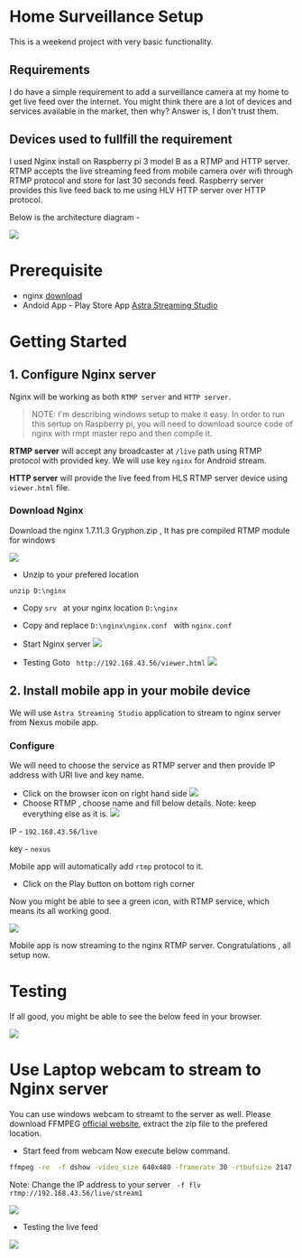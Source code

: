 # Home Surveillance Setup
This is a weekend project with very basic functionality.

## Requirements
I do have a simple requirement to add a surveillance camera at my home to get live feed over the internet. 
You might think there are a lot of devices and services available in the market, then why? Answer is, I don't trust them.

## Devices used to fullfill the requirement
I used Nginx install on Raspberry pi 3 model B as a RTMP and HTTP server. RTMP accepts the live streaming feed from mobile camera over wifi through RTMP protocol and store for last 30 seconds feed.
Raspberry server provides this live feed back to me using HLV HTTP server over HTTP protocol.

Below is the architecture diagram -  

![](.attachments/live-stream.jpg)

# Prerequisite
- nginx [download](http://nginx-win.ecsds.eu/download/)
- Andoid App - Play Store App [Astra Streaming Studio](https://play.google.com/store/apps/details?id=miv.astudio&hl=en_IN&gl=US)

# Getting Started
 

## 1. Configure Nginx server
Nginx will be working as both ```RTMP server``` and ```HTTP server```.
> NOTE: I'm describing windows setup to make it easy. In order to run this sertup on Raspberry pi, you will need to download source code of nginx with rmpt master repo and then compile it. 

**RTMP server** will accept any broadcaster at ```/live``` path using RTMP protocol with provided key. We will use key ```nginx``` for Android stream.

**HTTP server** will provide the live feed from HLS RTMP server device using ```viewer.html``` file.
### **Download Nginx**
Download the nginx 1.7.11.3 Gryphon.zip , It has pre compiled RTMP module for windows

![](.attachments/download.PNG)
- Unzip to your  prefered location
```
unzip D:\nginx
```
- Copy ```srv ``` at your nginx location ```D:\nginx```
- Copy and replace ```D:\nginx\nginx.conf ``` with ```nginx.conf ```

- Start Nginx server
![](.attachments/start_nginx.PNG)

- Testing 
Goto ``` http://192.168.43.56/viewer.html```
![](.attachments/testing.PNG)

## 2. Install mobile app in your mobile device
We will use ```Astra Streaming Studio``` application to stream to nginx server from Nexus mobile app.
### Configure
We will need to choose the service as RTMP server and then provide IP address with URI live and key name.
- Click on the browser icon on right hand side
![](.attachments/app.PNG)
- Choose RTMP , choose name and fill below details. 
Note: keep everything else as it is.
![](.attachments/rtmp.PNG)

IP - ```192.168.43.56/live```

key - ```nexus```

Mobile app will automatically add ```rtmp``` protocol to it.
- Click on the Play button on bottom righ corner

Now you might be able to see a green icon, with RTMP service, which means its all working good.

![](.attachments/app.PNG)

Mobile app is now streaming to the nginx RTMP server. 
Congratulations , all setup now.
# Testing
If all good, you might be able to see the below feed in your browser.

![](.attachments/nexus.PNG)

# Use Laptop webcam to stream to Nginx server
You can use windows webcam to streamt to the server as well. Please download FFMPEG [official website](https://www.ffmpeg.org/), extract the zip file to the prefered location.

- Start feed from webcam
Now execute below command.
```cmd
ffmpeg -re  -f dshow -video_size 640x480 -framerate 30 -rtbufsize 2147.48M   -i video="Integrated Camera" -f dshow  -i audio="Microphone Array (Conexant SmartAudio HD)"  -profile:v high -pix_fmt yuvj420p -level:v 4.1 -preset ultrafast -tune zerolatency  -filter:v fps=fps=30 -vcodec h264_qsv  -preset fast -b:v 512k  -acodec aac -strict -2  -f flv rtmp://192.168.43.56/live/stream1
```
Note: Change the IP address to your server 
``` -f flv rtmp://192.168.43.56/live/stream1```

![](.attachments/ffmpeg.PNG)


- Testing the live feed

![](.attachments/both-testing.PNG)

